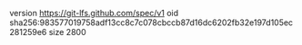 version https://git-lfs.github.com/spec/v1
oid sha256:983577019758adf13cc8c7c078cbccb87d16dc6202fb32e197d105ec281259e6
size 2800

